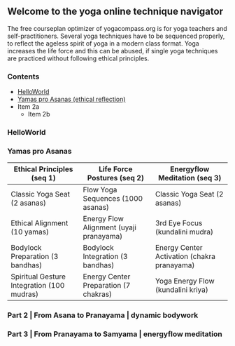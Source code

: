 ## Welcome to the yoga online technique navigator

The free courseplan optimizer of yogacompass.org is for yoga teachers and self-practitioners. Several yoga techniques have to be sequenced properly, to reflect the ageless spirit of yoga in a modern class format. Yoga increases the life force and this can be abused, if single yoga techniques are practiced without following ethical principles.

### Contents
* [HelloWorld](https://www.yogacompass.org#helloworld)
* [Yamas pro Asanas (ethical reflection)](https://www.yogacompass.org#yamas-pro-asanas)
* Item 2a
  * Item 2b

### HelloWorld
### Yamas pro Asanas

Ethical Principles (seq 1) | Life Force Postures (seq 2) | Energyflow Meditation (seq 3)
------------ | ------------- | -------------
Classic Yoga Seat (2 asanas) | Flow Yoga Sequences (1000 asanas) | Classic Yoga Seat (2 asanas)
Ethical Alignment (10 yamas) | Energy Flow Alignment (uyaji pranayama) | 3rd Eye Focus (kundalini mudra)
Bodylock Preparation (3 bandhas) | Bodylock Integration (3 bandhas) | Energy Center Activation (chakra pranayama)
Spiritual Gesture Integration (100 mudras) | Energy Center Preparation (7 chakras) | Yoga Energy Flow (kundalini kriya)

### Part 2 | From Asana to Pranayama | dynamic bodywork

### Part 3 | From Pranayama to Samyama | energyflow meditation
